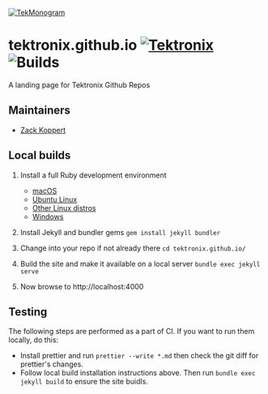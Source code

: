 [![TekMonogram](https://tektronix.github.io/media/tekmonogram.png)](https://github.com/tektronix)

# tektronix.github.io [![Tektronix](https://tektronix.github.io/media/TEK-opensource_badge.svg)](https://github.com/tektronix) ![Builds](https://travis-ci.com/tektronix/tektronix.github.io.svg?branch=master)

A landing page for Tektronix Github Repos

## Maintainers

- [Zack Koppert](https://github.com/zkoppert)

## Local builds

1. Install a full Ruby development environment

   - [macOS](https://jekyllrb.com/docs/installation/macos/)
   - [Ubuntu Linux](https://jekyllrb.com/docs/installation/ubuntu/)
   - [Other Linux distros](https://jekyllrb.com/docs/installation/other-linux)
   - [Windows](https://jekyllrb.com/docs/installation/windows/)

2. Install Jekyll and bundler gems
   `gem install jekyll bundler`
3. Change into your repo if not already there
   `cd tektronix.github.io/`
4. Build the site and make it available on a local server
   `bundle exec jekyll serve`
5. Now browse to http://localhost:4000

## Testing

The following steps are performed as a part of CI. If you want to run them locally, do this:

- Install prettier and run `prettier --write *.md` then check the git diff for prettier's changes.
- Follow local build installation instructions above. Then run `bundle exec jekyll build` to ensure the site buidls.
